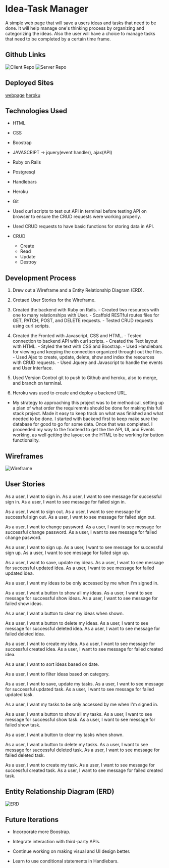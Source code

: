 # Idea-Task Manager
A simple web page that will save a users ideas and tasks that need to be done.
It will help manage one's thinking process by organizing and categorizing
the ideas. Also the user will have a choice to manage tasks that need to
be completed by a certain time frame.

## Github Links
![Client Repo](https://github.com/gandreottola/Idea-Pad-Client)
![Server Repo](https://github.com/gandreottola/Idea-Pad-Server)

## Deployed Sites
 [webpage](https://gandreottola.github.io/Idea-Pad-Client/)
 [heroku](https://limitless-atoll-46417.herokuapp.com/)

## Technologies Used
* HTML

* CSS

* Boostrap

* JAVASCRIPT -> jquery(event handler), ajax(API)

* Ruby on Rails

* Postgresql

* Handlebars

* Heroku

* Git

* Used curl scripts to test out API in terminal before testing API on browser
  to ensure the CRUD requests were working properly.

* Used CRUD requests to have basic functions for storing data in API.

* CRUD
  - Create
  - Read
  - Update
  - Destroy

## Development Process
  1. Drew out a Wireframe and a Entity Relationship Diagram (ERD).

  2. Cretaed User Stories for the Wireframe.

  3. Created the backend with Ruby on Rails.
    - Created two resources with one to many relationships with User.
    - Scaffold RESTful routes files for GET, PATCH, POST, and DELETE requests.
    - Tested CRUD requests using curl scripts.

  4. Created the Fronted with Javascript, CSS and HTML.
    - Tested connection to backend API with curl scripts.
    - Created the Text layout with HTML.
    - Styled the text with CSS and Boostrap.
    - Used Handlebars for viewing and keeping the connection organized
      throught out the files.
    - Used Ajax to create, update, delete, show and index the resources with
      CRUD requests.
    - Used Jquery and Javascript to handle the events and User Interface.

  5. Used Version Control git to push to Github and heroku,
      also to merge, and branch on terminal.

  6. Heroku was used to create and deploy a backend URL.

  * My strategy to approaching this project was to be methodical, setting up
    a plan of what order the requiremnts should be done for making this
    full stack project. Made it easy to keep track on what was finished and
    what needed to be done. I started with backend first to keep make sure
    the database for good to go for some data. Once that was completed. I
    proceeded my way to the frontend to get the the API, UI, and Events working,
    as well getting the layout on the HTML to be working for button
    functionality.

## Wireframes
![Wireframe](https://i.imgur.com/euMv0Sm.jpg)

## User Stories
As a user, I want to sign in.
As a user, I want to see message for successful sign in.
As a user, I want to see message for failed sign in.

As a user, I want to sign out.
As a user, I want to see message for successful sign out.
As a user, I want to see message for failed sign out.

As a user, I want to change password.
As a user, I want to see message for successful change password.
As a user, I want to see message for failed change pasword.

As a user, I want to sign up.
As a user, I want to see message for successful sign up.
As a user, I want to see message for failed sign up.

As a user, I want to save, update my ideas.
As a user, I want to see message for successful updated idea.
As a user, I want to see message for failed updated idea.

As a user, I want my ideas to be only accessed by me when I'm signed in.

As a user, I want a button to show all my ideas.
As a user, I want to see message for successful show ideas.
As a user, I want to see message for failed show ideas.

As a user, I want a button to clear my ideas when shown.

As a user, I want a button to delete my ideas.
As a user, I want to see message for successful deleted idea.
As a user, I want to see message for failed deleted idea.

As a user, I want to create my idea.
As a user, I want to see message for successful created idea.
As a user, I want to see message for failed created idea.

As a user, I want to sort ideas based on date.

As a user, I want to filter ideas based on category.

As a user, I want to save, update my tasks.
As a user, I want to see message for successful updated task.
As a user, I want to see message for failed updated task.

As a user, I want my tasks to be only accessed by me when I'm signed in.

As a user, I want a button to show all my tasks.
As a user, I want to see message for successful show task.
As a user, I want to see message for failed show task.

As a user, I want a button to clear my tasks when shown.

As a user, I want a button to delete my tasks.
As a user, I want to see message for successful deleted task.
As a user, I want to see message for failed deleted task.

As a user, I want to create my task.
As a user, I want to see message for successful created task.
As a user, I want to see message for failed created task.

## Entity Relationship Diagram (ERD)
![ERD](https://i.imgur.com/guQyL6k.jpg)

## Future Iterations
  * Incorporate more Boostrap.

  * Integrate interaction with third-party APIs.

  * Continue working on making visual and UI design better.

  * Learn to use conditional statements in Handlebars.
